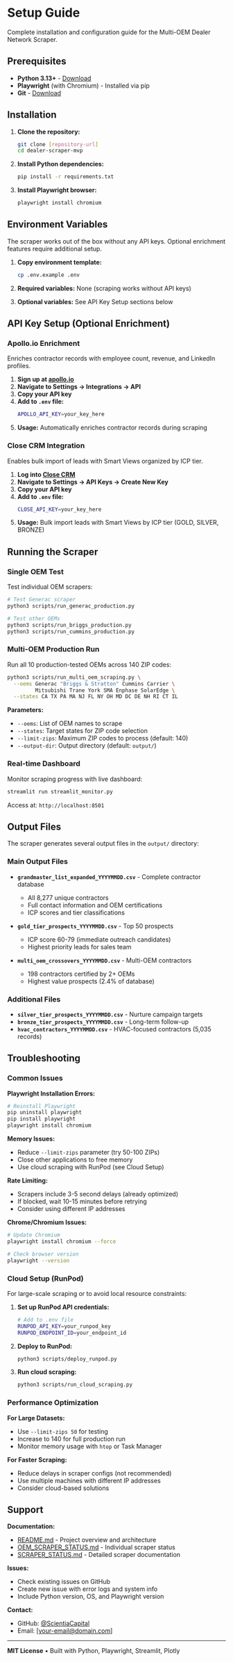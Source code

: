 # Setup Guide

Complete installation and configuration guide for the Multi-OEM Dealer Network Scraper.

## Prerequisites

- **Python 3.13+** - [Download](https://www.python.org/downloads/)
- **Playwright** (with Chromium) - Installed via pip
- **Git** - [Download](https://git-scm.com/downloads)

## Installation

1. **Clone the repository:**
   ```bash
   git clone [repository-url]
   cd dealer-scraper-mvp
   ```

2. **Install Python dependencies:**
   ```bash
   pip install -r requirements.txt
   ```

3. **Install Playwright browser:**
   ```bash
   playwright install chromium
   ```

## Environment Variables

The scraper works out of the box without any API keys. Optional enrichment features require additional setup.

1. **Copy environment template:**
   ```bash
   cp .env.example .env
   ```

2. **Required variables:** None (scraping works without API keys)

3. **Optional variables:** See API Key Setup sections below

## API Key Setup (Optional Enrichment)

### Apollo.io Enrichment

Enriches contractor records with employee count, revenue, and LinkedIn profiles.

1. **Sign up at [apollo.io](https://apollo.io)**
2. **Navigate to Settings → Integrations → API**
3. **Copy your API key**
4. **Add to `.env` file:**
   ```bash
   APOLLO_API_KEY=your_key_here
   ```
5. **Usage:** Automatically enriches contractor records during scraping

### Close CRM Integration

Enables bulk import of leads with Smart Views organized by ICP tier.

1. **Log into [Close CRM](https://close.com)**
2. **Navigate to Settings → API Keys → Create New Key**
3. **Copy your API key**
4. **Add to `.env` file:**
   ```bash
   CLOSE_API_KEY=your_key_here
   ```
5. **Usage:** Bulk import leads with Smart Views by ICP tier (GOLD, SILVER, BRONZE)

## Running the Scraper

### Single OEM Test

Test individual OEM scrapers:

```bash
# Test Generac scraper
python3 scripts/run_generac_production.py

# Test other OEMs
python3 scripts/run_briggs_production.py
python3 scripts/run_cummins_production.py
```

### Multi-OEM Production Run

Run all 10 production-tested OEMs across 140 ZIP codes:

```bash
python3 scripts/run_multi_oem_scraping.py \
  --oems Generac "Briggs & Stratton" Cummins Carrier \
         Mitsubishi Trane York SMA Enphase SolarEdge \
  --states CA TX PA MA NJ FL NY OH MD DC DE NH RI CT IL
```

**Parameters:**
- `--oems`: List of OEM names to scrape
- `--states`: Target states for ZIP code selection
- `--limit-zips`: Maximum ZIP codes to process (default: 140)
- `--output-dir`: Output directory (default: `output/`)

### Real-time Dashboard

Monitor scraping progress with live dashboard:

```bash
streamlit run streamlit_monitor.py
```

Access at: `http://localhost:8501`

## Output Files

The scraper generates several output files in the `output/` directory:

### Main Output Files

- **`grandmaster_list_expanded_YYYYMMDD.csv`** - Complete contractor database
  - All 8,277 unique contractors
  - Full contact information and OEM certifications
  - ICP scores and tier classifications

- **`gold_tier_prospects_YYYYMMDD.csv`** - Top 50 prospects
  - ICP score 60-79 (immediate outreach candidates)
  - Highest priority leads for sales team

- **`multi_oem_crossovers_YYYYMMDD.csv`** - Multi-OEM contractors
  - 198 contractors certified by 2+ OEMs
  - Highest value prospects (2.4% of database)

### Additional Files

- **`silver_tier_prospects_YYYYMMDD.csv`** - Nurture campaign targets
- **`bronze_tier_prospects_YYYYMMDD.csv`** - Long-term follow-up
- **`hvac_contractors_YYYYMMDD.csv`** - HVAC-focused contractors (5,035 records)

## Troubleshooting

### Common Issues

**Playwright Installation Errors:**
```bash
# Reinstall Playwright
pip uninstall playwright
pip install playwright
playwright install chromium
```

**Memory Issues:**
- Reduce `--limit-zips` parameter (try 50-100 ZIPs)
- Close other applications to free memory
- Use cloud scraping with RunPod (see Cloud Setup)

**Rate Limiting:**
- Scrapers include 3-5 second delays (already optimized)
- If blocked, wait 10-15 minutes before retrying
- Consider using different IP addresses

**Chrome/Chromium Issues:**
```bash
# Update Chromium
playwright install chromium --force

# Check browser version
playwright --version
```

### Cloud Setup (RunPod)

For large-scale scraping or to avoid local resource constraints:

1. **Set up RunPod API credentials:**
   ```bash
   # Add to .env file
   RUNPOD_API_KEY=your_runpod_key
   RUNPOD_ENDPOINT_ID=your_endpoint_id
   ```

2. **Deploy to RunPod:**
   ```bash
   python3 scripts/deploy_runpod.py
   ```

3. **Run cloud scraping:**
   ```bash
   python3 scripts/run_cloud_scraping.py
   ```

### Performance Optimization

**For Large Datasets:**
- Use `--limit-zips 50` for testing
- Increase to 140 for full production run
- Monitor memory usage with `htop` or Task Manager

**For Faster Scraping:**
- Reduce delays in scraper configs (not recommended)
- Use multiple machines with different IP addresses
- Consider cloud-based solutions

## Support

**Documentation:**
- [README.md](README.md) - Project overview and architecture
- [OEM_SCRAPER_STATUS.md](OEM_SCRAPER_STATUS.md) - Individual scraper status
- [SCRAPER_STATUS.md](docs/SCRAPER_STATUS.md) - Detailed scraper documentation

**Issues:**
- Check existing issues on GitHub
- Create new issue with error logs and system info
- Include Python version, OS, and Playwright version

**Contact:**
- GitHub: [@ScientiaCapital](https://github.com/ScientiaCapital)
- Email: [your-email@domain.com]

---

**MIT License** • Built with Python, Playwright, Streamlit, Plotly